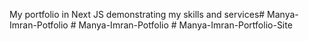 My portfolio in Next JS demonstrating my skills and services#   M a n y a - I m r a n - P o t f o l i o  
 #   M a n y a - I m r a n - P o t f o l i o  
 #   M a n y a - I m r a n - P o r t f o l i o - S i t e  
 